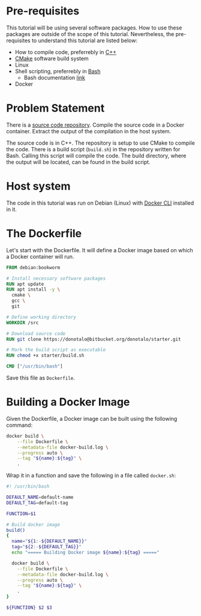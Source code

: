 # Pre-requisites

This tutorial will be using several software packages. How to use these packages are outside of the scope of this tutorial. Nevertheless, the pre-requisites to understand this tutorial are listed below:

- How to compile code, preferrebly in [C++](https://isocpp.org/)
- [CMake](https://cmake.org/) software build system
- Linux
- Shell scripting, preferrebly in [Bash](https://www.gnu.org/software/bash/)
  - Bash documentation [link](https://www.gnu.org/software/bash/manual/bash.html)
- Docker

# Problem Statement

There is a [source code repository](https://bitbucket.org/donotalo/starter/). Compile the source code in a Docker container. Extract the output of the compilation in the host system.

The source code is in C++. The repository is setup to use CMake to compile the code. There is a build script (`build.sh`) in the repository written for Bash. Calling this script will compile the code. The build directory, where the output will be located, can be found in the build script.

# Host system

The code in this tutorial was run on Debian (Linux) with [Docker CLI](https://docs.docker.com/engine/install/) installed in it.

# The Dockerfile

Let's start with the Dockerfile. It will define a Docker image based on which a Docker container will run.

```Dockerfile
FROM debian:bookworm

# Install necessary software packages
RUN apt update
RUN apt install -y \
  cmake \
  gcc \
  git

# Define working directory
WORKDIR /src

# Download source code
RUN git clone https://donotalo@bitbucket.org/donotalo/starter.git

# Mark the build script as executable
RUN chmod +x starter/build.sh

CMD ["/usr/bin/bash"]
```

Save this file as `Dockerfile`.

# Building a Docker Image

Given the Dockerfile, a Docker image can be built using the following command:
```bash
docker build \
    --file Dockerfile \
    --metadata-file docker-build.log \
    --progress auto \
    --tag "${name}:${tag}" \
    .
```

Wrap it in a function and save the following in a file called `docker.sh`:
```bash
#! /usr/bin/bash

DEFAULT_NAME=default-name
DEFAULT_TAG=default-tag

FUNCTION=$1

# Build docker image
build()
{
  name="${1:-${DEFAULT_NAME}}"
  tag="${2:-${DEFAULT_TAG}}"
  echo "===== Building Docker image ${name}:${tag} ====="

  docker build \
    --file Dockerfile \
    --metadata-file docker-build.log \
    --progress auto \
    --tag "${name}:${tag}" \
    .
}

${FUNCTION} $2 $3
```

